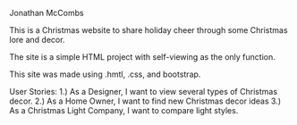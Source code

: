 Jonathan McCombs

This is a Christmas website to share holiday cheer through some Christmas lore and decor.

The site is a simple HTML project with self-viewing as the only function.

This site was made using .hmtl, .css, and bootstrap.

User Stories:
1.)  As a Designer, I want to view several types of Christmas decor.
2.)  As a Home Owner, I want to find new Christmas decor ideas
3.)  As a Christmas Light Company, I want to compare light styles.

